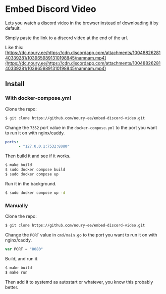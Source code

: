 # Embed Discord Video

Lets you watch a discord video in the browser instead of downloading it by default.

Simply paste the link to a discord video at the end of the url. 

Like this:  [https://dc.noury.ee/https://cdn.discordapp.com/attachments/1004882628140339281/1039659891310198845/namnam.mp4](https://dc.noury.ee/https://cdn.discordapp.com/attachments/1004882628140339281/1039659891310198845/namnam.mp4)

## Install
### With docker-compose.yml
Clone the repo:
```sh
$ git clone https://github.com/noury-ee/embed-discord-video.git
```

Change the `7352` port value in the `docker-compose.yml` to the port you want to run it on with nginx/caddy.
```yml
ports:
      - "127.0.0.1:7532:8080"
```

Then build it and see if it works.
```sh
$ make build
$ sudo docker compose build
$ sudo docker compose up 
```

Run it in the background.
```sh
$ sudo docker compose up -d
```

### Manually
Clone the repo:
```sh
$ git clone https://github.com/noury-ee/embed-discord-video.git
```
Change the `PORT` value in `cmd/main.go` to the port you want to run it on with nginx/caddy.
```go
var PORT = "8080"
```

Build, and run it.
```sh
$ make build
$ make run
```

Then add it to systemd as autostart or whatever, you know this probably better.
